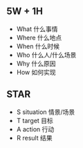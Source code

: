 ## 5W + 1H
* What 什么事情
* Where 什么地点
* When 什么时候
* Who 什么人/什么场景
* Why 什么原因
* How 如何实现

## STAR
* S situation 情景/场景
* T target 目标
* A action 行动
* R result 结果